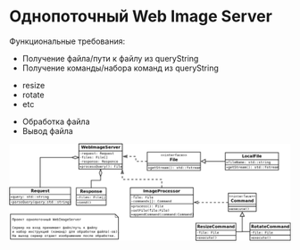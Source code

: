 # Однопоточный Web Image Server

Функциональные требования:
* Получение файла/пути к файлу из queryString 
* Получение команды/набора команд из queryString
 - resize
 - rotate
 - etc
* Обработка файла
* Вывод файла

![UML diagram](https://github.com/SunDrop/WebImageServer/blob/master/doc/WebImageServer.png)
